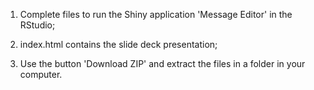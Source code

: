 1. Complete files to run the Shiny application 'Message Editor' in the RStudio;

2. index.html contains the slide deck presentation;

3. Use the button 'Download ZIP' and extract the files in a folder in your computer.
 